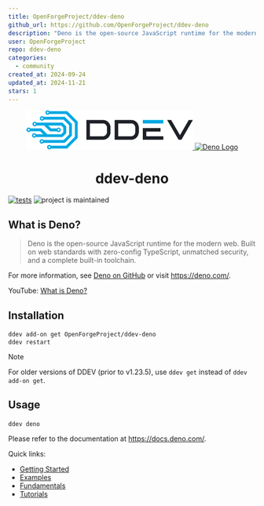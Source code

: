 ```yaml
---
title: OpenForgeProject/ddev-deno
github_url: https://github.com/OpenForgeProject/ddev-deno
description: "Deno is the open-source JavaScript runtime for the modern web. Now for DDEV."
user: OpenForgeProject
repo: ddev-deno
categories:
  - community
created_at: 2024-09-24
updated_at: 2024-11-21
stars: 1
---
```


<div align="center">
    <a href="https://ddev.com/">
        <img src="https://raw.githubusercontent.com/ddev/ddev/master/images/ddev-logo.svg" alt="DDEV logo" height="80">
    </a>
    <a href="https://deno.sh">
        <img src="https://github.com/user-attachments/assets/f776e4a5-6747-45ac-a03c-53e80094b8e1"
            alt="Deno Logo"
            height="80"
        >
    </a>
    <h1 align="center">ddev-deno</h1>
</div>

[![tests](https://github.com/OpenForgeProject/ddev-deno/actions/workflows/tests.yml/badge.svg)](https://github.com/OpenForgeProject/ddev-deno/actions/workflows/tests.yml)
![project is maintained](https://img.shields.io/maintenance/yes/2024.svg)

## What is Deno?

> Deno is the open-source JavaScript runtime for the modern web.
> Built on web standards with zero-config TypeScript, unmatched security, and a complete built-in toolchain.

For more information,
see [Deno on GitHub](https://github.com/denoland/deno/?tab=readme-ov-file#deno)
or visit <https://deno.com/>.

YouTube: [What is Deno?](https://www.youtube.com/watch?v=KPTOo4k8-GE)

## Installation

```shell
ddev add-on get OpenForgeProject/ddev-deno
ddev restart
```

> [!NOTE]
> For older versions of DDEV (prior to v1.23.5), use `ddev get` instead of `ddev add-on get`.

## Usage

```shell
ddev deno
```

Please refer to the documentation at <https://docs.deno.com/>.

Quick links:

- [Getting Started](https://docs.deno.com/runtime/)
- [Examples](https://docs.deno.com/examples/)
- [Fundamentals](https://docs.deno.com/runtime/fundamentals/)
- [Tutorials](https://docs.deno.com/runtime/tutorials/)

